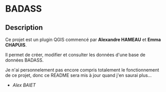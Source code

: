 # BADASS

## Description

Ce projet est un plugin QGIS commencé par **Alexandre HAMEAU** et **Emma CHAPUIS**.

Il permet de créer, modifier et consulter les données d'une base de données BADASS.

Je n'ai personnelement pas encore compris totalement le fonctionnement de ce projet,
donc ce README sera mis à jour quand j'en saurai plus...

- *Alex BAIET*


